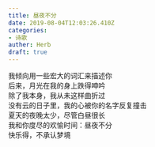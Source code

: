 ```yaml
---  
title: 昼夜不分  
date: 2019-08-04T12:03:26.410Z  
categories:  
- 诗歌  
auther: Herb   
draft: true
---  
```

我倾向用一些宏大的词汇来描述你  
后来，月光在我的身上跌得呻吟  
除了我本身，我从未这样曲折过  
没有云的日子里，我的心被你的名字反复撞击    
夏天的夜晚太少，尽管白昼很长  
我和你度尽的欢愉时间：昼夜不分  
快乐得，不承认梦境  
